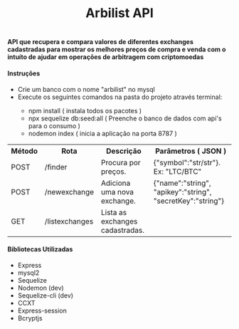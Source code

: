 <h1 align="center"> Arbilist API </h1>

# <h4>API que recupera e compara valores de diferentes exchanges cadastradas para mostrar os melhores preços de compra e venda com o intuíto de ajudar em operações de arbitragem com criptomoedas</h4> 

<h4>Instruções</h4>
  <ul>
    <li>Crie um banco com o nome "arbilist" no mysql</li>
    <li>Execute os seguintes comandos na pasta do projeto através terminal:</li>
    <ul>
      <li>npm install  ( instala todos os pacotes )</li>
      <li>npx sequelize db:seed:all ( Preenche o banco de dados com api's para o consumo )</li>
      <li>nodemon index ( inicia a aplicação na porta 8787 )</li>
    </ul>
  </ul>
</h4>

<div>
  <table>
    <tbody><tr>
      <th>Método</th>
      <th>Rota</th>
      <th>Descrição</th>
      <th>Parâmetros ( JSON )</th>
    </tr>
    <tr>
      <td>POST</td>
      <td>/finder</td>
      <td>Procura por preços. </td>
      <td> {"symbol":"str/str"}. Ex: "LTC/BTC" </td>
    </tr>
    <tr>
      <td>POST</td>
      <td>/newexchange</td>
      <td>Adiciona uma nova exchange. </td>
      <td> {"name":"string", "apikey":"string", "secretKey":"string"}</td>
    </tr>
    <tr>
      <td>GET</td>
      <td>/listexchanges</td>
      <td>Lista as exchanges cadastradas. </td>
    </tr>
  </tbody></table>
  
  <h4>Bibliotecas Utilizadas</h4>
 
  <ul>
    <li>Express</li>
    <li>mysql2</li>
    <li>Sequelize</li>
    <li>Nodemon (dev)</li>
    <li>Sequelize-cli (dev)</li>
    <li>CCXT</li>
    <li>Express-session</li>
    <li>Bcryptjs</li>
  </ul>
</div>



